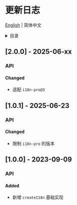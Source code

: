 
# 更新日志


[English](https://github.com/i18n-pro/vue2/blob/v2.0.0-alpha.0/docs/dist/CHANGELOG.md) | 简体中文


<details >
  <summary>目录</summary>

  &emsp;&emsp;[[2.0.0] - 2025-06-xx](#200---2025-06-xx)<br/>
  &emsp;&emsp;&emsp;&emsp;[API](#200-api)<br/>
  &emsp;&emsp;&emsp;&emsp;&emsp;&emsp;[Changed](#200-api-changed)<br/>
  &emsp;&emsp;[[1.0.1] - 2025-06-23](#101---2025-06-23)<br/>
  &emsp;&emsp;&emsp;&emsp;[API](#101-api)<br/>
  &emsp;&emsp;&emsp;&emsp;&emsp;&emsp;[Changed](#101-api-changed)<br/>
  &emsp;&emsp;[[1.0.0] - 2023-09-09](#100---2023-09-09)<br/>
  &emsp;&emsp;&emsp;&emsp;[API](#100-api)<br/>
  &emsp;&emsp;&emsp;&emsp;&emsp;&emsp;[Added](#100-api-added)<br/>

</details>

## [2.0.0] - 2025-06-xx

<h3 id="200-api">API</h3>

<h4 id="200-api-changed">Changed</h4>

* 适配 `i18n-pro@3` 


## [1.0.1] - 2025-06-23

<h3 id="101-api">API</h3>

<h4 id="101-api-changed">Changed</h4>

* 限制 `i18n-pro` 的版本


## [1.0.0] - 2023-09-09

<h3 id="100-api">API</h3>

<h4 id="100-api-added">Added</h4>

* 新增 `createI18n` 基础实现

